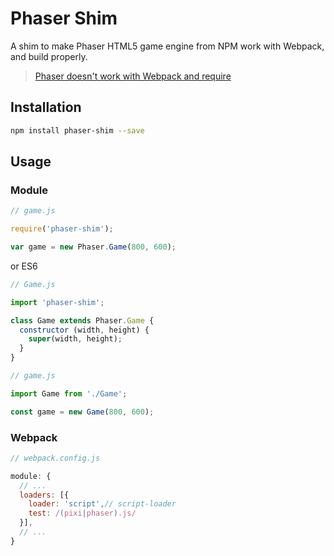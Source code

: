 # Phaser Shim

A shim to make Phaser HTML5 game engine from NPM work with Webpack, and build properly.

> [Phaser doesn't work with Webpack and require](https://github.com/photonstorm/phaser/issues/1974)

## Installation

```sh
npm install phaser-shim --save
```

## Usage

### Module

```js
// game.js

require('phaser-shim');

var game = new Phaser.Game(800, 600);
```

or ES6

```js
// Game.js

import 'phaser-shim';

class Game extends Phaser.Game {
  constructor (width, height) {
    super(width, height);
  }
}
```

```js
// game.js

import Game from './Game';

const game = new Game(800, 600);
```

### Webpack

```js
// webpack.config.js

module: {
  // ...
  loaders: [{
    loader: 'script',// script-loader
    test: /(pixi|phaser).js/
  }],
  // ...
}
```
